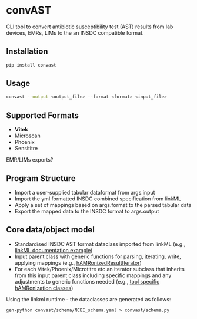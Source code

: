 # convAST

CLI tool to convert antibiotic susceptibility test (AST) results from lab devices, EMRs, LIMs to the an INSDC compatible format.

## Installation

```bash
pip install convast
```

## Usage

```bash
convast --output <output_file> --format <format> <input_file> 
```

## Supported Formats

- **Vitek**
- Microscan
- Phoenix
- Sensititre

EMR/LIMs exports?

## Program Structure

- Import a user-supplied tabular dataformat from args.input
- Import the yml formatted INSDC combined specification from linkML
- Apply a set of mappings based on args.format to the parsed tabular data
- Export the mapped data to the INSDC format to args.output


## Core data/object model
- Standardised INSDC AST format dataclass imported from linkML (e.g., [linkML documentation example](https://linkml.io/linkml/intro/tutorial05.html))
- Input parent class with generic functions for parsing, iterating, write, applying mappings (e.g., [hAMRonizedResultIterator](https://github.com/pha4ge/hAMRonization/blob/master/hAMRonization/Interfaces.py#L15))  
- For each Vitek/Phoenix/Microtitre etc an iterator subclass that inherits from this input parent class including specific mappings and any adjustments to generic functions needed (e.g., [tool specific hAMRonization classes](https://github.com/pha4ge/hAMRonization/blob/master/hAMRonization/StarAmrIO.py#L14))

Using the linkml runtime - the dataclasses are generated as follows:

    gen-python convast/schema/NCBI_schema.yaml > convast/schema.py
